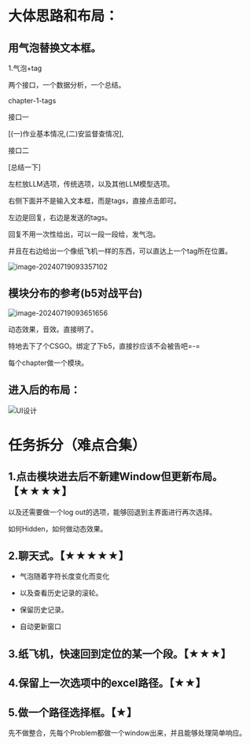 # 大体思路和布局：

## 用气泡替换文本框。

1.气泡+tag

两个接口，一个数据分析，一个总结。

chapter-1-tags

接口一

[(一)作业基本情况,(二)安监督查情况],

接口二

[总结一下]

左栏放LLM选项，传统选项，以及其他LLM模型选项。

右侧下面并不是输入文本框，而是tags，直接点击即可。

左边是回复，右边是发送的tags。

回复不用一次性给出，可以一段一段给，发气泡。

并且在右边给出一个像纸飞机一样的东西，可以直达上一个tag所在位置。

![image-20240719093357102](https://image.baidu.com/search/down?url=https://img3.doubanio.com/view/photo/l/public/p2910806102.webp)

## 模块分布的参考(b5对战平台)

![image-20240719093651656](https://image.baidu.com/search/down?url=https://img3.doubanio.com/view/photo/l/public/p2910806103.webp)

动态效果，音效。直接明了。

特地去下了个CSGO。绑定了下b5，直接抄应该不会被告吧=-=

每个chapter做一个模块。

## 进入后的布局：

![UI设计](https://image.baidu.com/search/down?url=https://img9.doubanio.com/view/photo/l/public/p2910806104.webp)



# 任务拆分（难点合集）

## 1.点击模块进去后不新建Window但更新布局。【★★★★】

以及还需要做一个log out的选项，能够回退到主界面进行再次选择。

如何Hidden，如何做动态效果。

## 2.聊天式。【★★★★★】

* 气泡随着字符长度变化而变化

* 以及查看历史记录的滚轮。
* 保留历史记录。
* 自动更新窗口

## 3.纸飞机，快速回到定位的某一个段。【★★★】

## 4.保留上一次选项中的excel路径。【★★】

## 5.做一个路径选择框。【★】





先不做整合，先每个Problem都做一个window出来，并且能够处理简单响应。